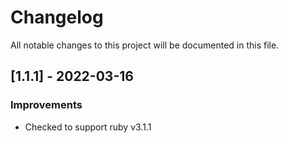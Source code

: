 # Changelog

All notable changes to this project will be documented in this file.

## [1.1.1] - 2022-03-16

### Improvements

- Checked to support ruby v3.1.1
